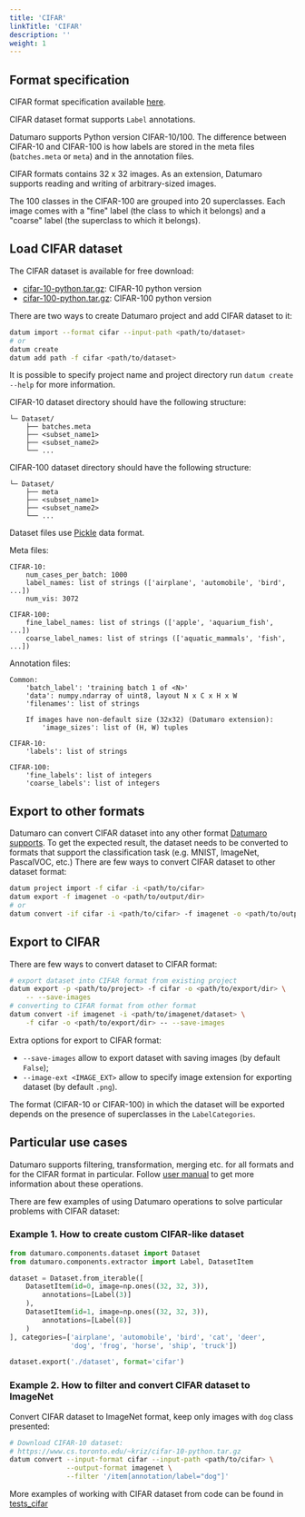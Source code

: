 ```yaml
---
title: 'CIFAR'
linkTitle: 'CIFAR'
description: ''
weight: 1
---
```


## Format specification

CIFAR format specification available [here](https://www.cs.toronto.edu/~kriz/cifar.html).

CIFAR dataset format supports `Label` annotations.

Datumaro supports Python version CIFAR-10/100.
The difference between CIFAR-10 and CIFAR-100 is how labels are stored
in the meta files (`batches.meta` or `meta`) and in the annotation files.

CIFAR formats contains 32 x 32 images. As an extension, Datumaro supports
reading and writing of arbitrary-sized images.

The 100 classes in the CIFAR-100 are grouped into 20 superclasses. Each image
comes with a "fine" label (the class to which it belongs) and a "coarse" label
(the superclass to which it belongs).

## Load CIFAR dataset

The CIFAR dataset is available for free download:

- [cifar-10-python.tar.gz](https://www.cs.toronto.edu/~kriz/cifar-10-python.tar.gz):
  CIFAR-10 python version
- [cifar-100-python.tar.gz](https://www.cs.toronto.edu/~kriz/cifar-100-python.tar.gz):
  CIFAR-100 python version

There are two ways to create Datumaro project and add CIFAR dataset to it:

``` bash
datum import --format cifar --input-path <path/to/dataset>
# or
datum create
datum add path -f cifar <path/to/dataset>
```

It is possible to specify project name and project directory run
`datum create --help` for more information.

CIFAR-10 dataset directory should have the following structure:

<!--lint disable fenced-code-flag-->
```
└─ Dataset/
    ├── batches.meta
    ├── <subset_name1>
    ├── <subset_name2>
    └── ...
```

CIFAR-100 dataset directory should have the following structure:

<!--lint disable fenced-code-flag-->
```
└─ Dataset/
    ├── meta
    ├── <subset_name1>
    ├── <subset_name2>
    └── ...
```

Dataset files use [Pickle](https://docs.python.org/3/library/pickle.html)
data format.

Meta files:
<!--lint disable fenced-code-flag-->
```
CIFAR-10:
    num_cases_per_batch: 1000
    label_names: list of strings (['airplane', 'automobile', 'bird', ...])
    num_vis: 3072

CIFAR-100:
    fine_label_names: list of strings (['apple', 'aquarium_fish', ...])
    coarse_label_names: list of strings (['aquatic_mammals', 'fish', ...])
```

Annotation files:
<!--lint disable fenced-code-flag-->
```
Common:
    'batch_label': 'training batch 1 of <N>'
    'data': numpy.ndarray of uint8, layout N x C x H x W
    'filenames': list of strings

    If images have non-default size (32x32) (Datumaro extension):
        'image_sizes': list of (H, W) tuples

CIFAR-10:
    'labels': list of strings

CIFAR-100:
    'fine_labels': list of integers
    'coarse_labels': list of integers
```

## Export to other formats

Datumaro can convert CIFAR dataset into any other format [Datumaro supports](/docs/user-manual/supported-formats).
To get the expected result, the dataset needs to be converted to formats
that support the classification task (e.g. MNIST, ImageNet, PascalVOC,
etc.) There are few ways to convert CIFAR dataset to other dataset format:

``` bash
datum project import -f cifar -i <path/to/cifar>
datum export -f imagenet -o <path/to/output/dir>
# or
datum convert -if cifar -i <path/to/cifar> -f imagenet -o <path/to/output/dir>
```

## Export to CIFAR

There are few ways to convert dataset to CIFAR format:

``` bash
# export dataset into CIFAR format from existing project
datum export -p <path/to/project> -f cifar -o <path/to/export/dir> \
    -- --save-images
# converting to CIFAR format from other format
datum convert -if imagenet -i <path/to/imagenet/dataset> \
    -f cifar -o <path/to/export/dir> -- --save-images
```

Extra options for export to CIFAR format:

- `--save-images` allow to export dataset with saving images
(by default `False`);
- `--image-ext <IMAGE_EXT>` allow to specify image extension
for exporting dataset (by default `.png`).

The format (CIFAR-10 or CIFAR-100) in which the dataset will be
exported depends on the presence of superclasses in the `LabelCategories`.

## Particular use cases

Datumaro supports filtering, transformation, merging etc. for all formats
and for the CIFAR format in particular. Follow [user manual](/docs/user-manual)
to get more information about these operations.

There are few examples of using Datumaro operations to solve
particular problems with CIFAR dataset:

### Example 1. How to create custom CIFAR-like dataset

```python
from datumaro.components.dataset import Dataset
from datumaro.components.extractor import Label, DatasetItem

dataset = Dataset.from_iterable([
    DatasetItem(id=0, image=np.ones((32, 32, 3)),
        annotations=[Label(3)]
    ),
    DatasetItem(id=1, image=np.ones((32, 32, 3)),
        annotations=[Label(8)]
    )
], categories=['airplane', 'automobile', 'bird', 'cat', 'deer',
               'dog', 'frog', 'horse', 'ship', 'truck'])

dataset.export('./dataset', format='cifar')
```

### Example 2. How to filter and convert CIFAR dataset to ImageNet

Convert CIFAR dataset to ImageNet format, keep only images with `dog` class
presented:

``` bash
# Download CIFAR-10 dataset:
# https://www.cs.toronto.edu/~kriz/cifar-10-python.tar.gz
datum convert --input-format cifar --input-path <path/to/cifar> \
              --output-format imagenet \
              --filter '/item[annotation/label="dog"]'
```

More examples of working with CIFAR dataset from code can be found in
[tests_cifar](https://github.com/openvinotoolkit/datumaro/blob/develop/tests/test_cifar_format.py)
